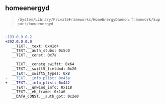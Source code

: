 ## homeenergyd

> `/System/Library/PrivateFrameworks/HomeEnergyDaemon.framework/Support/homeenergyd`

```diff

-193.0.0.0.2
+202.0.0.0.0
   __TEXT.__text: 0x41d4
   __TEXT.__auth_stubs: 0x5c0
   __TEXT.__const: 0x7a

   __TEXT.__constg_swiftt: 0x64
   __TEXT.__swift5_fieldmd: 0x20
   __TEXT.__swift5_types: 0x8
-  __TEXT.__info_plist: 0x43a
+  __TEXT.__info_plist: 0x442
   __TEXT.__unwind_info: 0x118
   __TEXT.__eh_frame: 0x1a0
   __DATA_CONST.__auth_got: 0x2e0

```
